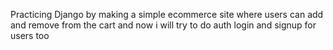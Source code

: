 Practicing Django by making a simple ecommerce site where users can add and remove from the cart and now i will try to do auth login and signup for users too
